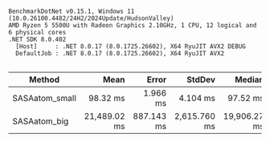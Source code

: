 ```

BenchmarkDotNet v0.15.1, Windows 11 (10.0.26100.4482/24H2/2024Update/HudsonValley)
AMD Ryzen 5 5500U with Radeon Graphics 2.10GHz, 1 CPU, 12 logical and 6 physical cores
.NET SDK 8.0.402
  [Host]     : .NET 8.0.17 (8.0.1725.26602), X64 RyuJIT AVX2 DEBUG
  DefaultJob : .NET 8.0.17 (8.0.1725.26602), X64 RyuJIT AVX2


```
| Method         | Mean         | Error      | StdDev       | Median       |
|--------------- |-------------:|-----------:|-------------:|-------------:|
| SASAatom_small |     98.32 ms |   1.966 ms |     4.104 ms |     97.52 ms |
| SASAatom_big   | 21,489.02 ms | 887.143 ms | 2,615.760 ms | 19,906.27 ms |
